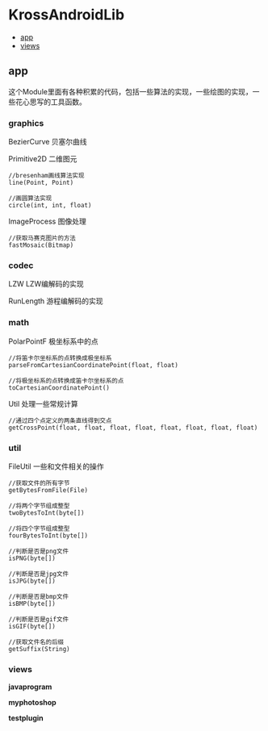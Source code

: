 # KrossAndroidLib

* [app](https://github.com/krossford/KrossLib/tree/master/android-project#app)
* [views](https://github.com/krossford/KrossLib/tree/master/android-project#views)

## app

这个Module里面有各种积累的代码，包括一些算法的实现，一些绘图的实现，一些花心思写的工具函数。

### graphics

BezierCurve 贝塞尔曲线

Primitive2D 二维图元
```
//bresenham画线算法实现
line(Point, Point)

//画圆算法实现
circle(int, int, float)
```

ImageProcess 图像处理
```
//获取马赛克图片的方法
fastMosaic(Bitmap)
```
### codec

LZW LZW编解码的实现

RunLength 游程编解码的实现

### math

PolarPointF 极坐标系中的点
```
//将笛卡尔坐标系的点转换成极坐标系
parseFromCartesianCoordinatePoint(float, float)

//将极坐标系的点转换成笛卡尔坐标系的点
toCartesianCoordinatePoint()
```

Util 处理一些常规计算
```
//通过四个点定义的两条直线得到交点
getCrossPoint(float, float, float, float, float, float, float, float)
```

### util

FileUtil 一些和文件相关的操作
```
//获取文件的所有字节
getBytesFromFile(File)

//将两个字节组成整型
twoBytesToInt(byte[])

//将四个字节组成整型
fourBytesToInt(byte[])

//判断是否是png文件
isPNG(byte[])

//判断是否是jpg文件
isJPG(byte[])

//判断是否是bmp文件
isBMP(byte[])

//判断是否是gif文件
isGIF(byte[])

//获取文件名的后缀
getSuffix(String)
```

### views

**javaprogram**

**myphotoshop**

**testplugin**
